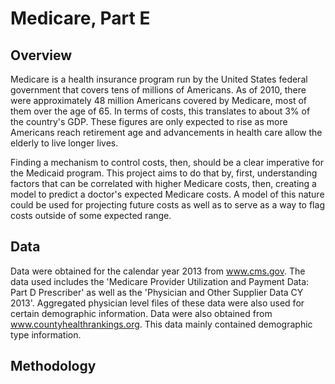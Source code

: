 # Medicare, Part E

## Overview
Medicare is a health insurance program run by the United States federal government that covers tens of millions of Americans. As of 2010, there were approximately 48 million Americans covered by Medicare, most of them over the age of 65. In terms of costs, this translates to about 3% of the country's GDP. These figures are only expected to rise as more Americans reach retirement age and advancements in health care allow the elderly to live longer lives. 

Finding a mechanism to control costs, then, should be a clear imperative for the Medicaid program. This project aims to do that by, first, understanding factors that can be correlated with higher Medicare costs, then, creating a model to predict a  doctor's expected Medicare costs. A model of this nature could be used for projecting future costs as well as to serve as a way to flag costs outside of some expected range.

## Data
Data were obtained for the calendar year 2013 from www.cms.gov. The data used includes the 'Medicare Provider Utilization and Payment Data: Part D Prescriber' as well as the 'Physician and Other Supplier Data CY 2013'. Aggregated physician level files of these data were also used for certain demographic information. Data were also obtained from www.countyhealthrankings.org. This data mainly contained demographic type information. 

## Methodology




